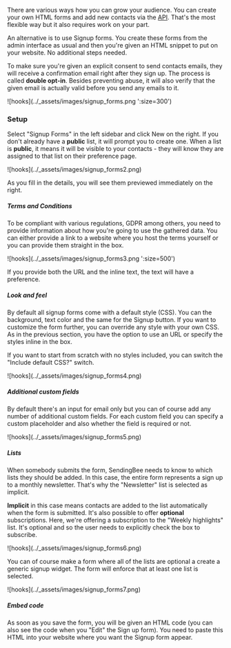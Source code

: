 There are various ways how you can grow your audience. You can create your
own HTML forms and add new contacts via the [API](/api/contacts.md). That's
the most flexible way but it also requires work on your part.

An alternative is to use Signup forms. You create these forms from the admin
interface as usual and then you're given an HTML snippet to put on your
website. No additional steps needed.

To make sure you're given an explicit consent to send contacts emails, they
will receive a confirmation email right after they sign up. The process is
called **double opt-in**. Besides preventing abuse, it will also verify that
the given email is actually valid before you send any emails to it.

<p class="centered">
  ![hooks](../_assets/images/signup_forms.png ':size=300')
</p>

### Setup

Select "Signup Forms" in the left sidebar and click New on the right. If you
don't already have a **public** list, it will prompt you to create one. When
a list is **public**, it means it will be visible to your contacts - they
will know they are assigned to that list on their preference page.

<p class="centered">
  ![hooks](../_assets/images/signup_forms2.png)
</p>

As you fill in the details, you will see them previewed immediately on the
right.

##### Terms and Conditions

To be compliant with various regulations, GDPR among others, you need to
provide information about how you're going to use the gathered data. You can
either provide a link to a website where you host the terms yourself or you
can provide them straight in the box.

<p class="centered">
  ![hooks](../_assets/images/signup_forms3.png ':size=500')
</p>

If you provide both the URL and the inline text, the text will have a
preference.

##### Look and feel

By default all signup forms come with a default style (CSS). You can the
background, text color and the same for the Signup button. If you want to
customize the form further, you can override any style with your own CSS. As
in the previous section, you have the option to use an URL or specify the
styles inline in the box.

If you want to start from scratch with no styles included, you can switch the
"Include default CSS?" switch.

<p class="centered">
  ![hooks](../_assets/images/signup_forms4.png)
</p>

##### Additional custom fields

By default there's an input for email only but you can of course add any
number of additional custom fields. For each custom field you can specify a
custom placeholder and also whether the field is required or not.

<p class="centered">
  ![hooks](../_assets/images/signup_forms5.png)
</p>

##### Lists

When somebody submits the form, SendingBee needs to know to which lists they
should be added. In this case, the entire form represents a sign up to a
monthly newsletter. That's why the "Newsletter" list is selected as
implicit.

**Implicit** in this case means contacts are added to the list automatically
when the form is submitted. It's also possible to offer **optional**
subscriptions. Here, we're offering a subscription to the "Weekly highlights"
list. It's optional and so the user needs to explicitly check the box to
subscribe.

<p class="centered">
  ![hooks](../_assets/images/signup_forms6.png)
</p>

You can of course make a form where all of the lists are optional a create a
generic signup widget. The form will enforce that at least one list is
selected.

<p class="centered">
  ![hooks](../_assets/images/signup_forms7.png)
</p>

##### Embed code

As soon as you save the form, you will be given an HTML code (you can also
see the code when you "Edit" the Sign up form). You need to paste this HTML
into your website where you want the Signup form appear.
